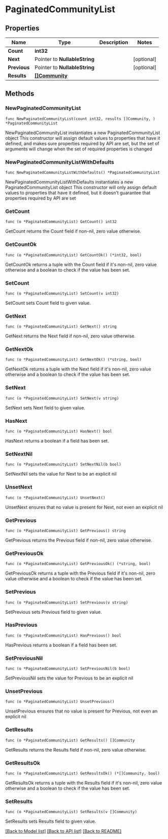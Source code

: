 # PaginatedCommunityList

## Properties

Name | Type | Description | Notes
------------ | ------------- | ------------- | -------------
**Count** | **int32** |  | 
**Next** | Pointer to **NullableString** |  | [optional] 
**Previous** | Pointer to **NullableString** |  | [optional] 
**Results** | [**[]Community**](Community.md) |  | 

## Methods

### NewPaginatedCommunityList

`func NewPaginatedCommunityList(count int32, results []Community, ) *PaginatedCommunityList`

NewPaginatedCommunityList instantiates a new PaginatedCommunityList object
This constructor will assign default values to properties that have it defined,
and makes sure properties required by API are set, but the set of arguments
will change when the set of required properties is changed

### NewPaginatedCommunityListWithDefaults

`func NewPaginatedCommunityListWithDefaults() *PaginatedCommunityList`

NewPaginatedCommunityListWithDefaults instantiates a new PaginatedCommunityList object
This constructor will only assign default values to properties that have it defined,
but it doesn't guarantee that properties required by API are set

### GetCount

`func (o *PaginatedCommunityList) GetCount() int32`

GetCount returns the Count field if non-nil, zero value otherwise.

### GetCountOk

`func (o *PaginatedCommunityList) GetCountOk() (*int32, bool)`

GetCountOk returns a tuple with the Count field if it's non-nil, zero value otherwise
and a boolean to check if the value has been set.

### SetCount

`func (o *PaginatedCommunityList) SetCount(v int32)`

SetCount sets Count field to given value.


### GetNext

`func (o *PaginatedCommunityList) GetNext() string`

GetNext returns the Next field if non-nil, zero value otherwise.

### GetNextOk

`func (o *PaginatedCommunityList) GetNextOk() (*string, bool)`

GetNextOk returns a tuple with the Next field if it's non-nil, zero value otherwise
and a boolean to check if the value has been set.

### SetNext

`func (o *PaginatedCommunityList) SetNext(v string)`

SetNext sets Next field to given value.

### HasNext

`func (o *PaginatedCommunityList) HasNext() bool`

HasNext returns a boolean if a field has been set.

### SetNextNil

`func (o *PaginatedCommunityList) SetNextNil(b bool)`

 SetNextNil sets the value for Next to be an explicit nil

### UnsetNext
`func (o *PaginatedCommunityList) UnsetNext()`

UnsetNext ensures that no value is present for Next, not even an explicit nil
### GetPrevious

`func (o *PaginatedCommunityList) GetPrevious() string`

GetPrevious returns the Previous field if non-nil, zero value otherwise.

### GetPreviousOk

`func (o *PaginatedCommunityList) GetPreviousOk() (*string, bool)`

GetPreviousOk returns a tuple with the Previous field if it's non-nil, zero value otherwise
and a boolean to check if the value has been set.

### SetPrevious

`func (o *PaginatedCommunityList) SetPrevious(v string)`

SetPrevious sets Previous field to given value.

### HasPrevious

`func (o *PaginatedCommunityList) HasPrevious() bool`

HasPrevious returns a boolean if a field has been set.

### SetPreviousNil

`func (o *PaginatedCommunityList) SetPreviousNil(b bool)`

 SetPreviousNil sets the value for Previous to be an explicit nil

### UnsetPrevious
`func (o *PaginatedCommunityList) UnsetPrevious()`

UnsetPrevious ensures that no value is present for Previous, not even an explicit nil
### GetResults

`func (o *PaginatedCommunityList) GetResults() []Community`

GetResults returns the Results field if non-nil, zero value otherwise.

### GetResultsOk

`func (o *PaginatedCommunityList) GetResultsOk() (*[]Community, bool)`

GetResultsOk returns a tuple with the Results field if it's non-nil, zero value otherwise
and a boolean to check if the value has been set.

### SetResults

`func (o *PaginatedCommunityList) SetResults(v []Community)`

SetResults sets Results field to given value.



[[Back to Model list]](../README.md#documentation-for-models) [[Back to API list]](../README.md#documentation-for-api-endpoints) [[Back to README]](../README.md)


